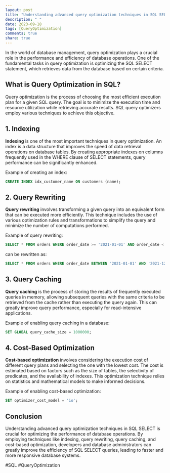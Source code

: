 ```yaml
---
layout: post
title: "Understanding advanced query optimization techniques in SQL SELECT"
description: " "
date: 2023-09-18
tags: [QueryOptimization]
comments: true
share: true
---
```


In the world of database management, query optimization plays a crucial role in the performance and efficiency of database operations. One of the fundamental tasks in query optimization is optimizing the SQL SELECT statement, which retrieves data from the database based on certain criteria.

## What is Query Optimization in SQL?

Query optimization is the process of choosing the most efficient execution plan for a given SQL query. The goal is to minimize the execution time and resource utilization while retrieving accurate results. SQL query optimizers employ various techniques to achieve this objective.

## 1. Indexing

**Indexing** is one of the most important techniques in query optimization. An index is a data structure that improves the speed of data retrieval operations on database tables. By creating appropriate indexes on columns frequently used in the WHERE clause of SELECT statements, query performance can be significantly enhanced.

Example of creating an index:
```sql
CREATE INDEX idx_customer_name ON customers (name);
```

## 2. Query Rewriting

**Query rewriting** involves transforming a given query into an equivalent form that can be executed more efficiently. This technique includes the use of various optimization rules and transformations to simplify the query and minimize the number of computations performed.

Example of query rewriting:
```sql
SELECT * FROM orders WHERE order_date >= '2021-01-01' AND order_date < '2022-01-01'
```
can be rewritten as:
```sql
SELECT * FROM orders WHERE order_date BETWEEN '2021-01-01' AND '2021-12-31';
```

## 3. Query Caching

**Query caching** is the process of storing the results of frequently executed queries in memory, allowing subsequent queries with the same criteria to be retrieved from the cache rather than executing the query again. This can greatly improve query performance, especially for read-intensive applications.

Example of enabling query caching in a database:
```sql
SET GLOBAL query_cache_size = 1000000;
```

## 4. Cost-Based Optimization

**Cost-based optimization** involves considering the execution cost of different query plans and selecting the one with the lowest cost. The cost is estimated based on factors such as the size of tables, the selectivity of predicates, and the availability of indexes. This optimization technique relies on statistics and mathematical models to make informed decisions.

Example of enabling cost-based optimization:
```sql
SET optimizer_cost_model = 'io';
```

## Conclusion

Understanding advanced query optimization techniques in SQL SELECT is crucial for optimizing the performance of database operations. By employing techniques like indexing, query rewriting, query caching, and cost-based optimization, developers and database administrators can greatly improve the efficiency of SQL SELECT queries, leading to faster and more responsive database systems.

#SQL #QueryOptimization